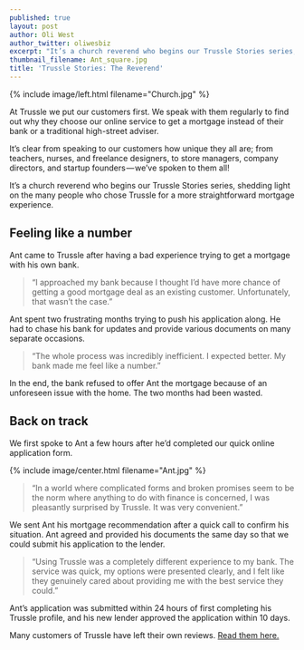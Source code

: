 ```yaml
---
published: true
layout: post
author: Oli West
author_twitter: oliwesbiz
excerpt: "It’s a church reverend who begins our Trussle Stories series, shedding light on the \tmany people who chose Trussle for a more straightforward mortgage experience."
thumbnail_filename: Ant_square.jpg
title: 'Trussle Stories: The Reverend'
---
```

{% include image/left.html filename="Church.jpg" %}

At Trussle we put our customers first. We speak with them regularly to find out why they choose our online service to get a mortgage instead of their bank or a traditional high-street adviser.

It’s clear from speaking to our customers how unique they all are; from teachers, nurses, and freelance designers, to store managers, company directors, and startup founders — we’ve spoken to them all!

It’s a church reverend who begins our Trussle Stories series, shedding light on the many people who chose Trussle for a more straightforward mortgage experience.

## Feeling like a number

Ant came to Trussle after having a bad experience trying to get a mortgage with his own bank.

> “I approached my bank because I thought I’d have more chance of getting a good mortgage deal as an existing customer. Unfortunately, that wasn’t the case.”

Ant spent two frustrating months trying to push his application along. He had to chase his bank for updates and provide various documents on many separate occasions.

>“The whole process was incredibly inefficient. I expected better. My bank made me feel like a number.”

In the end, the bank refused to offer Ant the mortgage because of an unforeseen issue with the home. The two months had been wasted.

## Back on track

We first spoke to Ant a few hours after he’d completed our quick online application form.

{% include image/center.html filename="Ant.jpg" %}

> “In a world where complicated forms and broken promises seem to be the norm where anything to do with finance is concerned, I was pleasantly surprised by Trussle. It was very convenient.”

We sent Ant his mortgage recommendation after a quick call to confirm his situation. Ant agreed and provided his documents the same day so that we could submit his application to the lender.

> “Using Trussle was a completely different experience to my bank. The service was quick, my options were presented clearly, and I felt like they genuinely cared about providing me with the best service they could.”

Ant’s application was submitted within 24 hours of first completing his Trussle profile, and his new lender approved the application within 10 days.

Many customers of Trussle have left their own reviews. [Read them here.](https://www.trustpilot.com/review/trussle.com)
